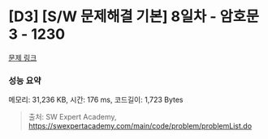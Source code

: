 # [D3] [S/W 문제해결 기본] 8일차 - 암호문3 - 1230 

[문제 링크](https://swexpertacademy.com/main/code/problem/problemDetail.do?contestProbId=AV14zIwqAHwCFAYD) 

### 성능 요약

메모리: 31,236 KB, 시간: 176 ms, 코드길이: 1,723 Bytes



> 출처: SW Expert Academy, https://swexpertacademy.com/main/code/problem/problemList.do